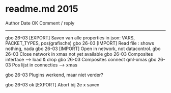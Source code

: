 # readme.md 2015

Author  Date    OK  Comment / reply
------  ----    --  -----------------------------------------
gbo     26-03       [EXPORT] Saven van alle properties in json: VARS, PACKET_TYPES, pos(grafische)
gbo     26-03       [IMPORT] Read file : shows nothing, nada
gbo     26-03       [IMPORT] Open in network, not datacontrol.
gbo     26-03       Close network in xmas not yet available
gbo     26-03       Composites interface --> load & drop
gbo     26-03       Composites connect qml-xmas
gbo     26-03       Pos lijst in connecties --> xmas

gbo     26-03       Plugins werkend, maar niet verder?

gbo     26-03   ok  [EXPORT] Abort bij 2e x saven
